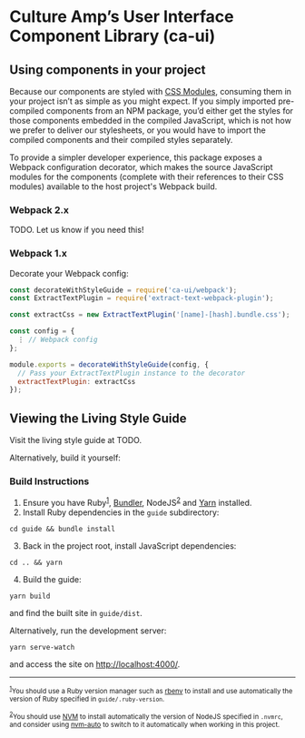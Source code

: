 # Culture Amp’s User Interface Component Library (ca-ui)

## Using components in your project

Because our components are styled with [CSS Modules][css-modules], consuming them in your project isn’t as simple as you might expect. If you simply imported pre-compiled components from an NPM package, you’d either get the styles for those components embedded in the compiled JavaScript, which is not how we prefer to deliver our stylesheets, or you would have to import the compiled components and their compiled styles separately.

To provide a simpler developer experience, this package exposes a Webpack configuration decorator, which makes the source JavaScript modules for the components (complete with their references to their CSS modules) available to the host project's Webpack build.

### Webpack 2.x

TODO. Let us know if you need this!

### Webpack 1.x

Decorate your Webpack config:

```js
const decorateWithStyleGuide = require('ca-ui/webpack');
const ExtractTextPlugin = require('extract-text-webpack-plugin');

const extractCss = new ExtractTextPlugin('[name]-[hash].bundle.css');

const config = {
  ⋮ // Webpack config
};

module.exports = decorateWithStyleGuide(config, {
  // Pass your ExtractTextPlugin instance to the decorator
  extractTextPlugin: extractCss
});
```

## Viewing the Living Style Guide

Visit the living style guide at TODO.

Alternatively, build it yourself:

### Build Instructions

1.  Ensure you have Ruby<sup id="fn1">[1](#ruby)</sup>, [Bundler][bundler], NodeJS<sup id="fn2">[2](#nodejs)</sup> and [Yarn][yarn] installed.
2.  Install Ruby dependencies in the `guide` subdirectory:
```
cd guide && bundle install
```
3.  Back in the project root, install JavaScript dependencies:
```
cd .. && yarn
```
4.  Build the guide:
```
yarn build
```
and find the built site in `guide/dist`.

  Alternatively, run the development server:
```
yarn serve-watch
```
and access the site on <http://localhost:4000/>.

---

<small><sup id="ruby">[1](#fn1)</sup>You should use a Ruby version manager such as [rbenv][rbenv] to install and use automatically the version of Ruby specified in `guide/.ruby-version`.</small>

<small><sup id="nodejs">[2](#fn2)</sup>You should use [NVM][nvm] to install automatically the version of NodeJS specified in `.nvmrc`, and consider using [nvm-auto][nvm-auto] to switch to it automatically when working in this project.</small>

[bundler]: https://bundler.io/
[css-modules]: https://github.com/css-modules/css-modules
[nvm]: http://nvm.sh/
[nvm-auto]: https://github.com/jsdf/nvm_auto
[rbenv]: https://github.com/rbenv/rbenv
[yarn]: https://yarnpkg.com/
